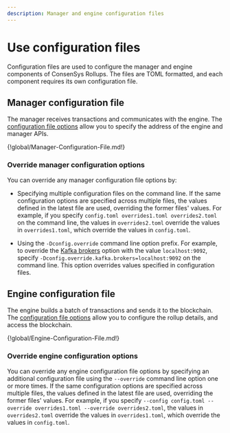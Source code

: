```yaml
---
description: Manager and engine configuration files
---
```


# Use configuration files

Configuration files are used to configure the manager and engine components of ConsenSys Rollups. The files are
TOML formatted, and each component requires its own configuration file.

## Manager configuration file

The manager receives transactions and communicates with the engine.
The [configuration file options](../../Reference/Configuration-File.md#manager-configuration) allow you to specify the
address of the engine and manager APIs.

{!global/Manager-Configuration-File.md!}

### Override manager configuration options

You can override any manager configuration file options by:

- Specifying multiple configuration files on the command line.
  If the same configuration options are specified across multiple files, the values defined in the latest file are used,
  overriding the former files' values.
  For example, if you specify `config.toml overrides1.toml overrides2.toml` on the command line,
  the values in `overrides2.toml` override the values in `overrides1.toml`, which override the values in `config.toml`.

- Using the `-Dconfig.override` command line option prefix.
  For example, to override the [Kafka brokers](../../Reference/Configuration-File.md#brokers) option with the value
  `localhost:9092`, specify `-Dconfig.override.kafka.brokers=localhost:9092` on the command line.
  This option overrides values specified in configuration files.

## Engine configuration file

The engine builds a batch of transactions and sends it to the blockchain.
The [configuration file options](../../Reference/Configuration-File.md#engine-configuration) allow you to configure the
rollup details, and access the blockchain.

{!global/Engine-Configuration-File.md!}

### Override engine configuration options

You can override any engine configuration file options by specifying an additional configuration file using the
`--override` command line option one or more times.
If the same configuration options are specified across multiple files, the values defined in the latest file are used,
overriding the former files' values.
For example, if you specify `--config config.toml --override overrides1.toml --override overrides2.toml`, the values in
`overrides2.toml` override the values in `overrides1.toml`, which override the values in `config.toml`.
